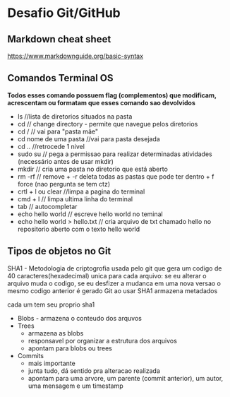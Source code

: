 # Desafio Git/GitHub

## Markdown cheat sheet

https://www.markdownguide.org/basic-syntax

## Comandos Terminal OS

**Todos esses comando possuem flag (complementos) que modificam, acrescentam ou formatam que esses comando sao devolvidos**

- ls //lista de diretorios situados na pasta 
- cd // change directory - permite que navegue pelos diretorios
- cd / // vai para "pasta mãe"
- cd nome de uma pasta //vai para pasta desejada
- cd .. //retrocede 1 nivel
- sudo su // pega a permissao para realizar determinadas atividades (necessário antes de usar mkdir) 
- mkdir // cria uma pasta no diretorio que está aberto
- rm -rf // remove + -r deleta todas as pastas que pode ter dentro + f force (nao pergunta se tem ctz)
- crtl + l ou clear //limpa a pagina do terminal
- cmd + l // limpa ultima linha do terminal
- tab // autocompletar
- echo hello world // escreve hello world no teminal 
- echo hello world > hello.txt // cria arquivo de txt chamado hello no repositorio aberto com o texto hello world




## Tipos de objetos no Git
SHA1 - Metodologia de criptogrofia usada pelo git que gera um codigo de 40 caracteres(hexadecimal) unica para cada arquivo: se eu alterar o arquivo muda o codigo, se eu desfizer a mudanca em uma nova versao o mesmo codigo anterior é gerado 
Git ao usar SHA1 armazena metadados 

cada um tem seu proprio sha1

- Blobs - armazena o conteudo dos arquvos 
- Trees 
   - armazena as blobs
   - responsavel por organizar a estrutura dos arquivos 
   - apontam para blobs ou trees
- Commits
  - mais importante
  - junta tudo, dá sentido pra alteracao realizada
  - apontam para uma arvore, um parente (commit anterior), um autor, uma mensagem e um timestamp
